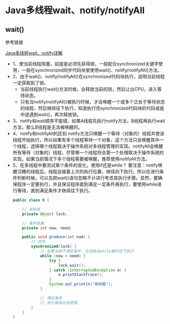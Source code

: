 # Java多线程wait、notify/notifyAll
## wait()
参考链接

[Java多线程wait、notify详解](https://www.cnblogs.com/moongeek/p/7631447.html)

* 1、使当前线程阻塞，前提是必须先获得锁，一般配合synchronized关键字使用，一般在synchronized同步代码块里使用wait()、notify/notifyAll()方法。
* 2、由于wait()、notify/notifyAll()在synchronized代码块执行，说明当前线程一定获取到了锁。
  * 当前线程执行wait()方法时候，会释放当前的锁，然后让出CPU，进入等待状态。
  * 只有当notify/notifyAll()被执行时候，才会唤醒一个或多个正处于等待状态的线程，然后继续往下执行，知道执行完synchronized代码块的代码或是中途遇到wait()，再次释放锁。
* 3、notify和wait顺序不能错，如果A线程先执行notify方法，B线程再执行wait方法，那么B线程是无法被唤醒的。
* 4、notify和notifyAll的区别
  notify方法只唤醒一个等待（对象的）线程并使该线程开始执行，所以如果有多个线程等待一个对象，这个方法只会唤醒其中一个线程，选择哪个线程取决于操作系统对多线程管理的实现。notifyAll会唤醒所有等待（对象的）线程，尽管哪一个线程将会第一个处理取决于操作系统的实现。如果当前情况下多个线程需要被唤醒，推荐使用notifyAll方法。
* 5、在多线程中要测试某个条件的变化，使用if还是while？
  要注意：notify唤醒沉睡的线程后，线程会接着上次的执行位置，继续向下执行。所以在进行条件判断时候，可以先把wait()语句忽略不计进行考虑其执行步骤。显然，要确保程序一定要执行，并且保证程序直到满足一定条件再执行，要使用while进行等待，直到满足条件才继续往下执行。
  ```java
  public class K {

      // 状态锁
      private Object lock;

      // 条件变量
      private int now, need;

      public void produce(int num) {
          // 同步
          synchronized(lock) {
              // 如果当前不满足条件，无法跳出while循环往下执行
              while (now < need) {
                  try {
                      lock.wait();
                  } catch (InterruptedException e) {
                      e.printStackTrace();
                  }
                  System.out.println("被唤醒");
              }

              // 满足条件
              // 执行具体业务逻辑
          }
      }
  }
  ```